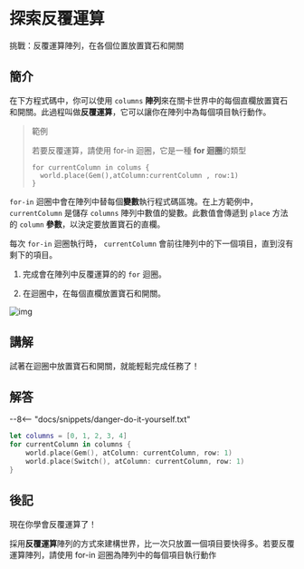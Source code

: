 # 探索反覆運算

挑戰：反覆運算陣列，在各個位置放置寶石和開關

## 簡介

在下方程式碼中，你可以使用 `columns` **陣列**來在關卡世界中的每個直欄放置寶石和開關。此過程叫做**反覆運算**，它可以讓你在陣列中為每個項目執行動作。

>範例
>
>若要反覆運算，請使用 for-in 迴圈，它是一種 **for 迴圈**的類型
>
>```
>for currentColumn in colums {
>   world.place(Gem(),atColumn:currentColumn , row:1)
>}
>```
`for-in` 迴圈中會在陣列中替每個**變數**執行程式碼區塊。在上方範例中， `currentColumn` 是儲存 `columns` 陣列中數值的變數。此數值會傳遞到 `place` 方法的 `column` **參數**，以決定要放置寶石的直欄。

每次 `for-in` 迴圈執行時， `currentColumn` 會前往陣列中的下一個項目，直到沒有剩下的項目。

1. 完成會在陣列中反覆運算的的 `for` 迴圈。

2. 在迴圈中，在每個直欄放置寶石和開關。


![img](https://imagedelivery.net/cdkaXPuFls5qlrh3GM4hfA/ff0fc349-2ee3-4ad4-7aa5-4df7baf76800/public)

## 講解

試著在迴圈中放置寶石和開關，就能輕鬆完成任務了！

## 解答

--8<-- "docs/snippets/danger-do-it-yourself.txt"

```swift linenums="1"
let columns = [0, 1, 2, 3, 4]
for currentColumn in columns {
    world.place(Gem(), atColumn: currentColumn, row: 1)
    world.place(Switch(), atColumn: currentColumn, row: 1)
}
```

## 後記

現在你學會反覆運算了！

採用**反覆運算**陣列的方式來建構世界，比一次只放置一個項目要快得多。若要反覆運算陣列，請使用 for-in 迴圈為陣列中的每個項目執行動作
